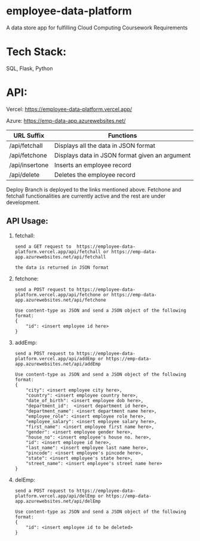 # employee-data-platform
A data store app for fulfilling Cloud Computing Coursework Requirements

# Tech Stack:
SQL, Flask, Python

# API:


Vercel: https://employee-data-platform.vercel.app/

Azure: https://emp-data-app.azurewebsites.net/

URL Suffix     | Functions
-------------  | -------------
/api/fetchall  | Displays all the data in JSON format
/api/fetchone  | Displays data in JSON format given an argument
/api/insertone | Inserts an employee record
/api/delete    | Deletes the employee record

Deploy Branch is deployed to the links mentioned above.
Fetchone and fetchall functionalities are currently active and the rest are under development.

## API Usage:

1. fetchall:

    ```
    send a GET request to  https://employee-data-platform.vercel.app/api/fetchall or https://emp-data-app.azurewebsites.net/api/fetchall

    the data is returned in JSON format
    ```
2. fetchone:
    ```
    send a POST request to https://employee-data-platform.vercel.app/api/fetchone or https://emp-data-app.azurewebsites.net/api/fetchone

    Use content-type as JSON and send a JSON object of the following format:
    {
        "id": <insert employee id here>
    }
    ```
3. addEmp:
    ```
    send a POST request to https://employee-data-platform.vercel.app/api/addEmp or https://emp-data-app.azurewebsites.net/api/addEmp
    
    Use content-type as JSON and send a JSON object of the following format:
    {
        "city": <insert employee city here>,
        "country": <insert employee country here>,
        "date_of_birth": <insert employee dob here>,
        "department_id":  <insert department id here>,
        "department_name": <insert department name here>,
        "employee_role": <insert employee role here>,
        "employee_salary": <insert employee salary here>,
        "first_name": <insert employee first name here>,
        "gender": <insert employee gender here>,
        "house_no": <insert employee's house no. here>,
        "id": <insert employee id here>,
        "last_name": <insert employee last name here>,
        "pincode": <insert employee's pincode here>,
        "state": <insert employee's state here>,
        "street_name": <insert employee's street name here>
    }
    ```
4. delEmp:
    ```
    send a POST request to https://employee-data-platform.vercel.app/api/delEmp or https://emp-data-app.azurewebsites.net/api/delEmp
     
    Use content-type as JSON and send a JSON object of the following format:
    {
        "id": <insert employee id to be deleted>
    }
    ```
